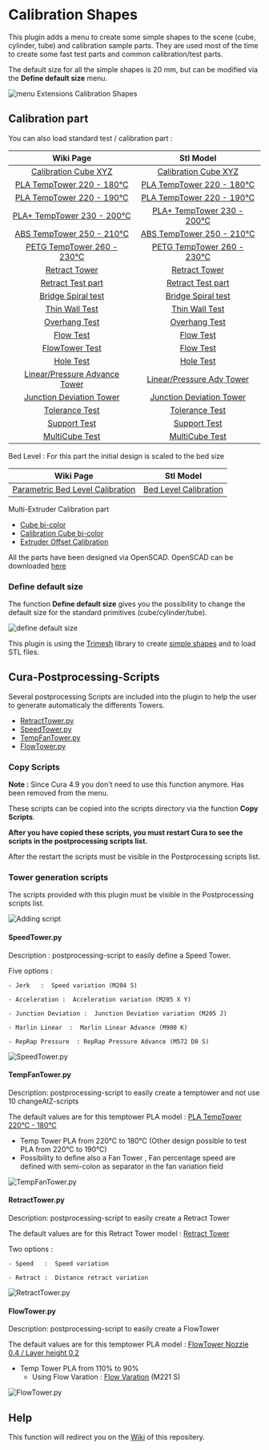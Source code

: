 # Calibration Shapes

This plugin adds a menu to create some simple shapes to the scene (cube, cylinder, tube) and calibration sample parts. They are used most of the time to create some fast test parts and common calibration/test parts. 

The default size for all the simple shapes is 20 mm, but can be modified via the **Define default size** menu.

![menu Extensions Calibration Shapes](./images/menu.jpg)

## Calibration part

You can also load standard test  / calibration  part :

|  Wiki Page  | Stl Model                                               |
|:-----------:|:-------------------------------------------------------:|
| [Calibration Cube XYZ](https://github.com/5axes/Calibration-Shapes/wiki/Calibration-Cube-XYZ)           | [Calibration Cube XYZ](./models/CalibrationCube.stl) |
| [PLA  TempTower 220 - 180°C](https://github.com/5axes/Calibration-Shapes/wiki/PLA-TempTower-220---180°C)          | [PLA  TempTower 220 - 180°C](./models/TempTowerPLA.stl) |
| [PLA  TempTower 220 - 190°C](https://github.com/5axes/Calibration-Shapes/wiki/PLA-TempTower-220---190°C)          | [PLA  TempTower 220 - 190°C](./models/TempTowerPLA190°C.stl) |
| [PLA+ TempTower 230 - 200°C](https://github.com/5axes/Calibration-Shapes/wiki/PLA+-TempTower-230---200°C)          | [PLA+ TempTower 230 - 200°C](./models/TempTowerPLA+.stl) |
| [ABS  TempTower 250 - 210°C](https://github.com/5axes/Calibration-Shapes/wiki/ABS-TempTower-250---210°C)          | [ABS  TempTower 250 - 210°C](./models/TempTowerABS.stl) |
| [PETG TempTower 260 - 230°C](https://github.com/5axes/Calibration-Shapes/wiki/PETG-TempTower-260---230°C)          | [PETG TempTower 260 - 230°C](./models/TempTowerPETG.stl) |
| [Retract Tower](https://github.com/5axes/Calibration-Shapes/wiki/Retract-Tower)          | [Retract Tower](./models/RetractTower.stl) |
| [Retract Test part](https://github.com/5axes/Calibration-Shapes/wiki/Retract-Test-part)          | [Retract Test part](./models/RetractTest.stl) |
| [Bridge Spiral test](https://github.com/5axes/Calibration-Shapes/wiki/Bridge-Spiral-test)          | [Bridge Spiral test](./models/BridgeTest.stl) |
| [Thin Wall Test](https://github.com/5axes/Calibration-Shapes/wiki/Thin-Wall-Test)          | [Thin Wall Test](./models/ThinWall.stl) |
| [Overhang Test](https://github.com/5axes/Calibration-Shapes/wiki/Overhang-Test)          | [Overhang Test](./models/Overhang.stl) |
| [Flow Test](https://github.com/5axes/Calibration-Shapes/wiki/Flow-Test)          | [Flow Test](./models/FlowTest.stl) |
| [FlowTower Test](https://github.com/5axes/Calibration-Shapes/wiki/FlowTower-Test)          | [Flow Test](./models/Flow-tower-04x02.stl) |
| [Hole Test](https://github.com/5axes/Calibration-Shapes/wiki/Hole-Test)          | [Hole Test](./models/HoleTest.stl) |
| [Linear/Pressure Advance Tower](https://github.com/5axes/Calibration-Shapes/wiki/Linear-Pressure-Advance-Tower)          | [Linear/Pressure Adv Tower](./models/PressureAdvTower.stl) |
| [Junction Deviation Tower](https://github.com/5axes/Calibration-Shapes/wiki/Junction-Deviation-Tower)          | [Junction Deviation Tower](./models/JunctionDeviationTower.stl) |
| [Tolerance Test](https://github.com/5axes/Calibration-Shapes/wiki/Tolerance)          | [Tolerance Test](./models/Tolerance.stl) |
| [Support Test](https://github.com/5axes/Calibration-Shapes/wiki/Support-Test)          | [Support Test](./models/SupportTest.stl) |
| [MultiCube Test](https://github.com/5axes/Calibration-Shapes/wiki/MultiCube)          | [MultiCube Test](./models/MultiCube.stl) |



Bed Level : For this part the initial design is scaled to the bed size

| Wiki Page                                                                                               | Stl Model                                                |
|:-------------------------------------------------------------------------------------------------------:|:--------------------------------------------------------:|
| [Parametric Bed Level Calibration](https://github.com/5axes/Calibration-Shapes/wiki/ParametricBedLevel) | [Bed Level Calibration](./models/ParametricBedLevel.stl) |

Multi-Extruder Calibration part

- [Cube bi-color](https://github.com/5axes/Calibration-Shapes/wiki/Cube-Bi-Color)
- [Calibration Cube bi-color](https://github.com/5axes/Calibration-Shapes/wiki/CubeCalibrationBiColor)
- [Extruder Offset Calibration](https://github.com/5axes/Calibration-Shapes/wiki/ExtruderOffsetCalibration)

All the parts have been designed via OpenSCAD. OpenSCAD can be downloaded [here](http://www.openscad.org/downloads.html)

### Define default size

The function **Define default size** gives you the possibility to change the default size for the standard primitives (cube/cylinder/tube).

![define default size](./images/size.jpg)

This plugin is using the [Trimesh](https://github.com/mikedh/trimesh) library to create [simple shapes](https://github.com/mikedh/trimesh/blob/master/trimesh/creation.py) and to load STL files.


## Cura-Postprocessing-Scripts

Several postprocessing Scripts are included into the plugin to help the user to generate automaticaly the differents Towers.

- [RetractTower.py](./resources/scripts/RetractTower.py)
- [SpeedTower.py](./resources/scripts/SpeedTower.py)
- [TempFanTower.py](./resources/scripts/TempFanTower.py)
- [FlowTower.py](./resources/scripts/FlowTower.py)

### Copy Scripts

**Note :** Since Cura 4.9 you don't need to use this function anymore. Has been removed from the menu.

These scripts can be copied into the scripts directory via the function **Copy Scripts**. 

**After you have copied these scripts, you must restart Cura to see the scripts in the postprocessing scripts list.**

After the restart the scripts must be visible in the Postprocessing scripts list.

### Tower generation scripts
The scripts provided with this plugin must be visible in the Postprocessing scripts list.

![Adding script](./images/plugins.jpg)


#### SpeedTower.py


Description :  postprocessing-script to easily define a Speed Tower.

Five options :

    - Jerk   :  Speed variation (M204 S) 
	
    - Acceleration :  Acceleration variation (M205 X Y) 
    
    - Junction Deviation :  Junction Deviation variation (M205 J) 
    
    - Marlin Linear  :  Marlin Linear Advance (M900 K)

    - RepRap Pressure  : RepRap Pressure Advance (M572 D0 S)

![SpeedTower.py](./images/speedtower.jpg)


#### TempFanTower.py


Description:  postprocessing-script to easily create a temptower and not use 10 changeAtZ-scripts

 The default values are for this temptower PLA model : [PLA TempTower 220°C - 180°C](./models/TempTowerPLA.stl)
- Temp Tower PLA from 220°C to 180°C  (Other design possible to test PLA from 220°C to 190°C)
- Possibility to define also a Fan Tower , Fan percentage speed are defined with semi-colon as separator in the fan variation field

![TempFanTower.py](./images/tempfan.jpg)


#### RetractTower.py



Description:  postprocessing-script to easily create a Retract Tower

The default values are for this Retract Tower model : [Retract Tower](./models/RetractTower.stl)
 
Two options :

    - Speed   :  Speed variation
	
    - Retract :  Distance retract variation

![RetractTower.py](./images/retract-tower.jpg)


#### FlowTower.py


Description:  postprocessing-script to easily create a FlowTower

 The default values are for this temptower PLA model : [FlowTower Nozzle 0.4 / Layer height 0.2](./models/Flow-tower-04x02.stl)
- Temp Tower PLA from 110% to 90% 
    - Using Flow Varation   :  [Flow Varation](https://marlinfw.org/docs/gcode/M221.html) (M221 S) 

![FlowTower.py](./images/flowtower.jpg)

## Help


This function will redirect you on the [Wiki](https://github.com/5axes/Calibration-Shapes/wiki) of this repositery.
